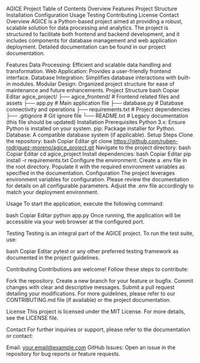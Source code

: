 AGICE Project
Table of Contents
Overview
Features
Project Structure
Installation
Configuration
Usage
Testing
Contributing
License
Contact
Overview
AGICE is a Python-based project aimed at providing a robust, scalable solution for data processing and analytics. The project is structured to facilitate both frontend and backend development, and it includes components for database management and web application deployment. Detailed documentation can be found in our project documentation.

Features
Data Processing: Efficient and scalable data handling and transformation.
Web Application: Provides a user-friendly frontend interface.
Database Integration: Simplifies database interactions with built-in modules.
Modular Design: Organized project structure for ease of maintenance and future enhancements.
Project Structure
bash
Copiar
Editar
agice_project/
├── agice_frontend/         # Frontend related files and assets
├── app.py                  # Main application file
├── database.py             # Database connectivity and operations
├── requirements.txt        # Project dependencies
├── .gitignore              # Git ignore file
└── README.txt              # Legacy documentation (this file should be updated)
Installation
Prerequisites
Python 3.x: Ensure Python is installed on your system.
pip: Package installer for Python.
Database: A compatible database system (if applicable).
Setup Steps
Clone the repository:
bash
Copiar
Editar
git clone https://github.com/ruben-rodriguez-moreno/agice_project.git
Navigate to the project directory:
bash
Copiar
Editar
cd agice_project
Install dependencies:
bash
Copiar
Editar
pip install -r requirements.txt
Configure the environment:
Create a .env file in the root directory.
Populate it with the required environment variables as specified in the documentation.
Configuration
The project leverages environment variables for configuration. Please review the documentation for details on all configurable parameters. Adjust the .env file accordingly to match your deployment environment.

Usage
To start the application, execute the following command:

bash
Copiar
Editar
python app.py
Once running, the application will be accessible via your web browser at the configured port.

Testing
Testing is an integral part of the AGICE project. To run the test suite, use:

bash
Copiar
Editar
pytest
or any other preferred testing framework as documented in the project guidelines.

Contributing
Contributions are welcome! Follow these steps to contribute:

Fork the repository.
Create a new branch for your feature or bugfix.
Commit changes with clear and descriptive messages.
Submit a pull request detailing your modifications.
For more guidelines, please refer to our CONTRIBUTING.md file (if available) or the project documentation.

License
This project is licensed under the MIT License. For more details, see the LICENSE file.

Contact
For further inquiries or support, please refer to the documentation or contact:

Email: your.email@example.com
GitHub Issues: Open an issue in the repository for bug reports or feature requests.
